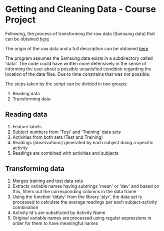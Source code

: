 # Getting and Cleaning Data - Course Project

Following, the process of transforming the raw data (Samsung data)
that can be obtained [here](https://d396qusza40orc.cloudfront.net/getdata%2Fprojectfiles%2FUCI%20HAR%20Dataset.zip)

The origin of the raw data and a full description can be obtained
[here](http://archive.ics.uci.edu/ml/datasets/Human+Activity+Recognition+Using+Smartphones)

The program assumes the Samsung data exists in a subdirectory called 'data'.
The code could have written more defensively in the sense of informing the
user about a possible unsatisfied condition regarding the location of the 
data files. Due to time constrains that was not possible.

The steps taken by the script can be divided in two groups:

1. Reading data
2. Transforming data

## Reading data
1. Feature labels
2. Subject numbers from 'Test' and 'Training' data sets
3. Activities from both sets (Test and Training)
4. Readings (observations) generated by each subject doing a specific activity
5. Readings are combined with activities and subjects

## Transforming data
1. Merges training and test data sets
2. Extracts variable names having subtrings 'mean' or 'dev' and based on this,
filters out the corresponding columns in the data frame
3. Using the function 'ddply' from the library 'plyr', the data set is processed
to calculate the average readings per each subject-activity combination
4. Activity Id's are substituted by Activity Name
5. Original variable names are processed using regular expressions in order
for them to have meaningful names

